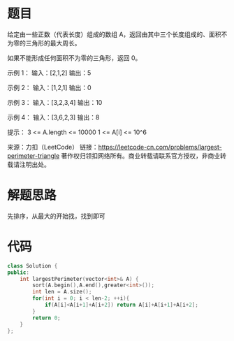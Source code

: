 # 题目

给定由一些正数（代表长度）组成的数组 A，返回由其中三个长度组成的、面积不为零的三角形的最大周长。

如果不能形成任何面积不为零的三角形，返回 0。

 

示例 1：
输入：[2,1,2]
输出：5

示例 2：
输入：[1,2,1]
输出：0

示例 3：
输入：[3,2,3,4]
输出：10

示例 4：
输入：[3,6,2,3]
输出：8

提示：
3 <= A.length <= 10000
1 <= A[i] <= 10^6

来源：力扣（LeetCode）
链接：https://leetcode-cn.com/problems/largest-perimeter-triangle
著作权归领扣网络所有。商业转载请联系官方授权，非商业转载请注明出处。

# 解题思路

先排序，从最大的开始找，找到即可

# 代码

```c++
class Solution {
public:
    int largestPerimeter(vector<int>& A) {
        sort(A.begin(),A.end(),greater<int>());
        int len = A.size();
        for(int i = 0; i < len-2; ++i){
            if(A[i]<A[i+1]+A[i+2]) return A[i]+A[i+1]+A[i+2];
        }
        return 0;
    }
};
```

